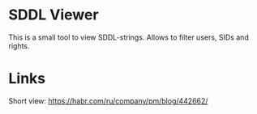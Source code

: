 # SDDL Viewer

This is a small tool to view SDDL-strings. Allows to filter users, SIDs and rights.

# Links

Short view: https://habr.com/ru/company/pm/blog/442662/